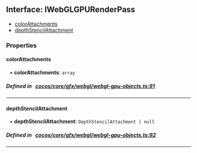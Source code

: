 ## Interface: IWebGLGPURenderPass

- [colorAttachments](#colorAttachments)
- [depthStencilAttachment](#depthStencilAttachment)

### Properties

#### colorAttachments

<div style="margin-left: 10px;">


• **colorAttachments**: ``array``

</div>

##### Defined in &nbsp;   [cocos/core/gfx/webgl/webgl-gpu-objects.ts:91](https://github.com/cocos-creator/engine/blob/c7bf6b8a9/cocos/core/gfx/webgl/webgl-gpu-objects.ts#L91)&nbsp;
___
#### depthStencilAttachment

<div style="margin-left: 10px;">


• **depthStencilAttachment**: ``DepthStencilAttachment | null``

</div>

##### Defined in &nbsp;   [cocos/core/gfx/webgl/webgl-gpu-objects.ts:92](https://github.com/cocos-creator/engine/blob/c7bf6b8a9/cocos/core/gfx/webgl/webgl-gpu-objects.ts#L92)&nbsp;
___
